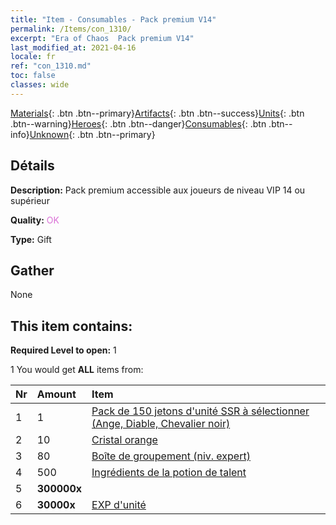 ```yaml
---
title: "Item - Consumables - Pack premium V14"
permalink: /Items/con_1310/
excerpt: "Era of Chaos  Pack premium V14"
last_modified_at: 2021-04-16
locale: fr
ref: "con_1310.md"
toc: false
classes: wide
---
```

 [Materials](/fr/Items/){: .btn .btn--primary}[Artifacts](/fr/Items/Artifacts/){: .btn .btn--success}[Units](/fr/Items/Units/){: .btn .btn--warning}[Heroes](/fr/Items/Heroes/){: .btn .btn--danger}[Consumables](/fr/Items/Consumables/){: .btn .btn--info}[Unknown](/fr/Items/Unknown/){: .btn .btn--primary}

## Détails
 **Description:** Pack premium accessible aux joueurs de niveau VIP 14 ou supérieur

 **Quality:** <span style="color: #DA70D6">OK</span>

 **Type:** Gift

## Gather

  None

## This item contains:

 **Required Level to open:** 1

 1 You would get **ALL** items  from:

  | Nr | Amount |     Item    |
  |:---|:-------|:------------|
  | 1 | 1 | [Pack de 150 jetons d'unité SSR à sélectionner (Ange, Diable, Chevalier noir)](/fr/Items/con_1322/) |  | 
  | 2 | 10 | [Cristal orange](/fr/Items/con_730/) |  | 
  | 3 | 80 | [Boîte de groupement (niv. expert)](/fr/Items/con_776/) |  | 
  | 4 | 500 | [Ingrédients de la potion de talent](/fr/Items/con_1120/) |  | 
  | 5 |  **300000x** | <i class="fas fa-coins"/> |  | 
  | 6 |  **30000x** | [EXP d'unité](/fr/Items/con_902/) |  | 
